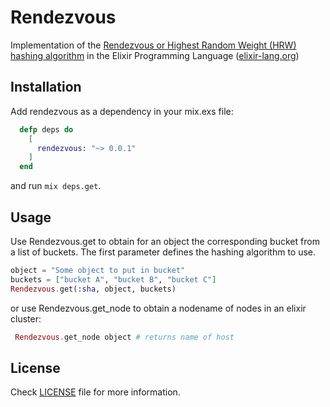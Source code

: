 Rendezvous
==========

Implementation of the [Rendezvous or Highest Random Weight (HRW) hashing algorithm](https://en.wikipedia.org/wiki/Rendezvous_hashing) in the Elixir Programming Language ([elixir-lang.org](http://elixir-lang.org))

## Installation

Add rendezvous as a dependency in your mix.exs file:

```elixir
  defp deps do
    [
      rendezvous: "~> 0.0.1"
    ]
  end
```

and run `mix deps.get`.

## Usage

Use Rendezvous.get to obtain for an object the corresponding bucket from a list of buckets. The first parameter defines the hashing algorithm to use.

```elixir
object = "Some object to put in bucket"
buckets = ["bucket A", "bucket B", "bucket C"]
Rendezvous.get(:sha, object, buckets)
```

or use Rendezvous.get_node to obtain a nodename of nodes in an elixir cluster:

```elixir
 Rendezvous.get_node object # returns name of host
```

## License

Check [LICENSE](LICENSE) file for more information.

